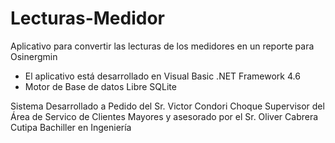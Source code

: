 # Lecturas-Medidor

Aplicativo para convertir las lecturas de los medidores en un reporte para Osinergmin

- El aplicativo está desarrollado en Visual Basic .NET Framework 4.6
- Motor de Base de datos Libre SQLite

Sistema Desarrollado a Pedido del Sr. Victor Condori Choque Supervisor del Área de Servico de Clientes Mayores y asesorado por el Sr. Oliver Cabrera Cutipa Bachiller en Ingeniería
